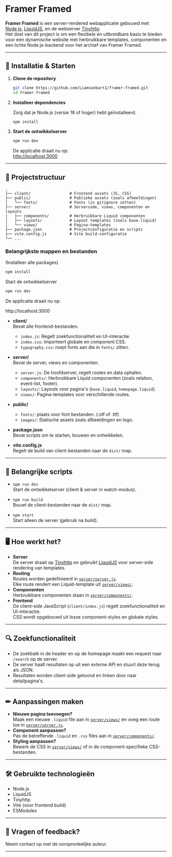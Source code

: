 # Framer Framed

**Framer Framed** is een server-rendered webapplicatie gebouwd met [Node.js](https://nodejs.org/), [LiquidJS](https://liquidjs.com/), en de  webserver [Tinyhttp](https://tinyhttp.v1rtl.site/).  
Het doel van dit project is om een flexibele en uitbreidbare basis te bieden voor een dynamische website met herbruikbare templates, componenten en een lichte Node.js-backend voor het archief van Framer Framed.

---

## 🔧 Installatie & Starten

1. **Clone de repository**

   ```bash
   git clone https://github.com/Liamvanbart1/framer-framed.git
   cd framer-framed
   ```

2. **Installeer dependencies**

   Zorg dat je Node.js (versie 18 of hoger) hebt geïnstalleerd.

   ```bash
   npm install
   ```

3. **Start de ontwikkelserver**

   ```bash
   npm run dev
   ```

   De applicatie draait nu op:  
   [http://localhost:3000](http://localhost:3000)

---

## 📁 Projectstructuur

```
.
├── client/                 # Frontend assets (JS, CSS)
├── public/                 # Publieke assets (zoals afbeeldingen)
│   └── fonts/              # Fonts (in gitignore zetten)
├── server/                 # Servercode, views, componenten en layouts
│   ├── components/         # Herbruikbare Liquid componenten
│   ├── layouts/            # Layout templates (zoals base.liquid)
│   └── views/              # Pagina-templates
├── package.json            # Projectconfiguratie en scripts
├── vite.config.js          # Vite build-configuratie
└── ...
```

### Belangrijkste mappen en bestanden


(Installeer alle packages)

```bash
npm install
```

Start de ontwikkelserver

```bash
npm run dev
```

De applicatie draait nu op:

http://localhost:3000

- **client/**  
  Bevat alle frontend-bestanden.  
  - `index.js`: Regelt zoekfunctionaliteit en UI-interactie.
  - `index.css`: Importeert globale en component CSS.
  - `typography.css`: roept fonts aan die in `fonts/` zitten.

- **server/**  
  Bevat de server, views en componenten.  
  - `server.js`: De hoofdserver, regelt routes en data ophalen.
  - `components/`: Herbruikbare Liquid componenten (zoals relation, event-list, footer).
  - `layouts/`: Layouts voor pagina's (`base.liquid`, `homepage.liquid`).
  - `views/`: Pagina-templates voor verschillende routes.


- **public/**
  - `fonts/`: plaats voor font bestanden. (.otf of .ttf)  
  - `images/`: Statische assets zoals afbeeldingen en logo.

- **package.json**  
  Bevat scripts om te starten, bouwen en ontwikkelen.

- **vite.config.js**  
  Regelt de build van client-bestanden naar de `dist/` map.

---

## 🧾 Belangrijke scripts

- `npm run dev`  
  Start de ontwikkelserver (client & server in watch-modus).

- `npm run build`  
  Bouwt de client-bestanden naar de `dist/` map.

- `npm start`  
  Start alleen de server (gebruik na build).

---

## 🖥 Hoe werkt het?

- **Server**  
  De server draait op [Tinyhttp](https://tinyhttp.v1rtl.site/) en gebruikt [LiquidJS](https://liquidjs.com/) voor server-side rendering van templates.
- **Routing**  
  Routes worden gedefinieerd in [`server/server.js`](server/server.js).  
  Elke route rendert een Liquid-template uit [`server/views/`](server/views/).
- **Componenten**  
  Herbruikbare componenten staan in [`server/components/`](server/components/).
- **Frontend**  
  De client-side JavaScript (`client/index.js`) regelt zoekfunctionaliteit en UI-interactie.  
  CSS wordt opgebouwd uit losse component-styles en globale styles.

---

## 🔍 Zoekfunctionaliteit

- De zoekbalk in de header en op de homepage maakt een request naar `/search` op de server.
- De server haalt resultaten op uit een externe API en stuurt deze terug als JSON.
- Resultaten worden client-side getoond en linken door naar detailpagina's.

---

## ✏ Aanpassingen maken

- **Nieuwe pagina toevoegen?**  
  Maak een nieuwe `.liquid` file aan in [`server/views/`](server/views/) en voeg een route toe in [`server/server.js`](server/server.js).
- **Component aanpassen?**  
  Pas de betreffende `.liquid` en `.css` files aan in [`server/components/`](server/components/).
- **Styling aanpassen?**  
  Bewerk de CSS in [`server/views/`](server/views/) of in de component-specifieke CSS-bestanden.

---

## 🛠️ Gebruikte technologieën

- Node.js
- LiquidJS
- Tinyhttp
- Vite (voor frontend build)
- ESModules

---

## 📣 Vragen of feedback?

Neem contact op met de oorspronkelijke auteur.

---

